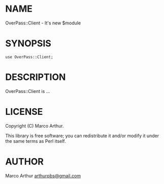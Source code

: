 # NAME

OverPass::Client - It's new $module

# SYNOPSIS

    use OverPass::Client;

# DESCRIPTION

OverPass::Client is ...

# LICENSE

Copyright (C) Marco Arthur.

This library is free software; you can redistribute it and/or modify
it under the same terms as Perl itself.

# AUTHOR

Marco Arthur <arthurpbs@gmail.com>
